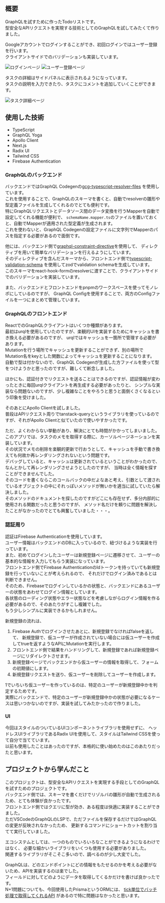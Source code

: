## 概要

GraphQLを試すために作ったTodoリストです。  
型安全なAPIリクエストを実現する技術としてのGraphQLを試してみたくて作りました。  

Googleアカウントでログインすることができ、初回ログインではユーザー登録を行います。  
クライアントサイドでのバリデーションも実装しています。

![ログインページ](/screenshots/evodo-graphql-login.png)
![ユーザー登録ページ](/screenshots/evodo-graphql-welcome.png)  

タスクの詳細はサイドパネルに表示されるようになっています。  
タスクの説明を入力できたり、タスクにコメントを追加していくことができます。  

![タスク詳細ページ](/screenshots/evodo-graphql-detail.png)  

## 使用した技術

- TypeScript
- GraphQL Yoga
- Apollo Client
- Next.js
- Radix UI
- Tailwind CSS
- Firebase Authentication

### GraphQLのバックエンド

バックエンドではGraphQL Codegenの[gcg-typescript-resolver-files](https://github.com/eddeee888/graphql-code-generator-plugins)
を使用しています。  
これを使用することで、GraphQLのスキーマを書くと、自動でresolverの雛形や型定義ファイルを生成してくれるのでとても便利です。  
特にGraphQLリクエストとデータソース間のデータ変換を行うMapperを自動で設定してくれる機能が便利で、
`schemaName.mapper.ts`のファイルを置いておくと、自動でMapperが適用された型定義が生成されます。  
これを使わないと、GraphQL Codegenの設定ファイルに文字列でMapperのパスを指定する必要があるので面倒です。  

他には、バックエンド側で[graphql-constraint-directive](https://github.com/confuser/graphql-constraint-directive)を使用して、
ディレクティブを用いて簡単なバリデーションを行えるようにしています。  
そのディレクティブを含んだスキーマから、フロントエンド側で[typescript-validation-schema](https://github.com/Code-Hex/graphql-codegen-typescript-validation-schema)
を使用してzodでvalidation schemaを生成しています。  
このスキーマをreact-hook-formのresolverに渡すことで、クライアントサイドでのバリデーションを実装しています。  

また、バックエンドとフロントエンドをpnpmのワークスペースを使ってモノレポにしているのですが、
GraphQL Configを使用することで、両方のConfigファイルを一つにまとめて管理しています。  

### GraphQLのフロントエンド

ReactでのGraphQLクライアントはいくつか種類があります。  
最初はurqlを使用していたのですが、楽観的UIを実装するためにキャッシュを書き換える必要があるのですが、
urqlではキャッシュを一箇所で管理する必要があります。  
Mutationを行う場所でキャッシュを更新することができず、別の場所でMutation名をkeyとした関数によってキャッシュを更新することになります。  
自動で型は付かないので、GraphQL Codegenが生成した方ファイルを使って型をつけようかと思ったのですが、難しくて断念しました。  

ほかにも、認証付きでリクエストを送ることはできるのですが、認証情報が変わったときに毎回urqlクライアントを再生成する必要があったりと、
シンプルな実装なら問題ないのですが、少し複雑なことをやろうと思うと面倒くさくなるという印象を受けました。  

そのあとにApollo Clientを試しました。  
普段はAPIリクエスト周りでtanstack-queryというライブラリを使っているのですが、それがApollo Clientと似ていたので使いやすかったです。

ただ、よくわからない挙動があり、解決にとても時間がかかってしまいました。  
このアプリでは、タスクのメモを取得する際に、カーソルページネーションを実装しています。  
その状況でメモの削除を楽観的更新で行おうとして、キャッシュを手動で書き換えても何故か再レンダリングされないという問題です。  
デバッグしていると、キャッシュは更新されているということがわかったので、なんとかして再レンダリングさせようとしたのですが、
当時は全く情報を探すことができませんでした。  
そのコードを書くならこのコールバックの中だよなあと考え、引数として渡されているオブジェクトの中にそれっぽいメソッドが無いかを適当に試していたら解決しました。  
そのメソッドのドキュメントを探したのですがどこにも存在せず、多分内部的に使用される関数だったと思うのですが、
メソッド名だけを頼りに問題を解決したことがなかったのでとても興奮していました・・・。

### 認証周り

認証はFirebase Authenticationを使用しています。  
ユーザー情報はバックエンドのDBに入っているので、紐づけるような実装を行っています。  
また、初めてログインしたユーザーは新規登録ページに遷移させて、ユーザーの基本的な情報を入力してもらう実装になっています。  
フロントエンド側でFirebase AuthenticationのIdトークンを持っていても新規登録を行っていないことが考えられるので、
それだけでログイン済みであるとは判断できません。  
そのため、Firebaseでログインしているかの状態と、バックエンドにあるユーザーの状態をあわせてログイン情報としています。  
各状態のローディング状態やエラー状態などを考慮しながらログイン情報を作る必要があるので、そのあたりがすこし複雑でした。  
もう少しシンプルに実装できるかもしれません。  

新規登録の流れは、

1. Firebase Authでログインさせたあとに、新規登録でなければfalseを返して、
新規登録で、仮ユーザーが作成されていない場合には仮ユーザーを作成してtrueを返すようなAPIにMutationを実行します。  
2. フロントエンド側で結果をハンドリングして、新規登録であれば新規登録ページにリダイレクトさせます。  
3. 新規登録ページでバックエンドから仮ユーザーの情報を取得して、フォームの初期値にします。  
4. 新規登録リクエストを送り、仮ユーザーを削除してユーザーを作成します。  

1でいちいち仮ユーザーを作っているのは、特定のユーザーが新規登録中かを判定するためです。  
実際にバックエンドで、特定のユーザーが新規登録中かの状態が必要になるケースは思いつかないのですが、実装を試してみたかったので作りました。

### UI

今回はスタイルのついているUIコンポーネントライブラリを使用せずに、
ヘッドレスUIライブラリであるRadix UIを使用して、スタイルはTailwind CSSを使って自分で当てています。  
以前も使用したことはあったのですが、本格的に使い始めたのはこのあたりだったと思います。  

## プロジェクトから学んだこと

このプロジェクトは、型安全なAPIリクエストを実現する手段としてのGraphQLを試すためのプロジェクトです。  
バックエンド側では、スキーマを書くだけでリゾルバの雛形が自動で生成されるため、とても体験が良かったです。  
フロントエンド側ではクエリに型が効き、ある程度は快適に実装することができました。  
ただVSCodeのGraphQLのLSPで、ただファイルを保存するだけではGraphQLの変更が反映されなかったため、
更新するコマンドにショートカットを割り当てて実行していました。

エコシステムとしては、一つのものでいろいろなことができるようになるわけではなく、
必要な細かいライブラリをいくつも使用する必要がありました。  
関連するライブラリがそこそこ多いので、調べるのが少し大変でした。

GraphQLは、どのエンドポイントにどの情報をもたせるのかを考える必要がないため、APIを実装するのは楽でした。  
フィールドに対してどのようにデータを取得してくるかだけを書けば良かったです。  
N+1問題についても、今回使用したPrismaというORMには、
[tick単位でバッチ処理で取得してくれるAPI](https://www.prisma.io/docs/orm/prisma-client/queries/query-optimization-performance#solving-the-n1-problem)
があるので特に問題はなかったと思います。
